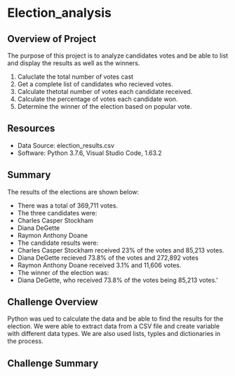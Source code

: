 # Election_analysis

## Overview of Project

The purpose of this project is to analyze candidates votes and be able to list and display the results as well as the winners. 

1. Caluclate the total number of votes cast
2. Get a complete list of candidates who recieved votes.
3. Calculate thetotal number of votes each candidate received.
4. Calculate the percentage of votes each candidate won.
5. Determine the winner of the election based on popular vote. 

## Resources
- Data Source: election_results.csv
- Software: Python 3.7.6, Visual Studio Code, 1.63.2

## Summary
The results of the elections are shown below:
- There was a total of 369,711 votes.
- The three candidates were: 
 - Charles Casper Stockham
 - Diana DeGette
 - Raymon Anthony Doane
- The candidate results were:
 - Charles Casper Stockham received 23% of the votes and 85,213 votes.
 - Diana DeGette recieved 73.8% of the votes and 272,892 votes
 - Raymon Anthony Doane received 3.1% and 11,606 votes. 
- The winner of the election was: 
 - Diana DeGette, who received 73.8% of the votes being 85,213 votes.'

## Challenge Overview
Python was ued to calculate the data and be able to find the results for the election. We were able to extract data from a CSV file and create variable with different data types. We are also used lists, typles and dictionaries in the process.

## Challenge Summary
